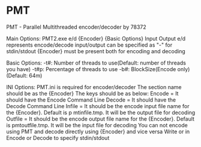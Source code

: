 # PMT
PMT - Parallel Multithreaded encoder/decoder
by 78372

Main Options:
PMT2.exe e/d {Encoder} {Basic Options} Input Output
e/d represents encode/decode
input/output can be specified as "-" for stdin/stdout
{Encoder} must be present both for encoding and decoding

Basic Options:
-t#: Number of threads to use(Default: number of threads you have)
-t#p:  Percentage of threads to use
-b#: BlockSize(Encode only) (Default: 64m)

INI Options:
PMT.ini is required for encoder/decoder
The section name should be as the {Encoder}
The keys should be as below:
Encode = It should have the Encode Command Line
Decode = It should have the Decode Command Line
Infile = It should be the encode input file name for the {Encoder}. Default is p
mtinfile.tmp. It will be the output file for decoding
Outfile = It should be the encode output file name for the {Encoder}. Default is
 pmtoutfile.tmp. It will be the input file for decoding
You can not encode using PMT and decode directly using {Encoder} and vice versa
Write <stdin> or <stdout> in Encode or Decode to specify stdin/stdout
